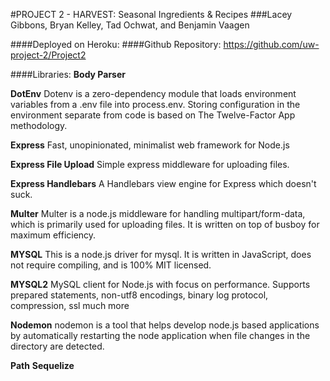 #PROJECT 2 - HARVEST: Seasonal Ingredients & Recipes
###Lacey Gibbons, Bryan Kelley, Tad Ochwat, and Benjamin Vaagen

####Deployed on Heroku:
####Github Repository: https://github.com/uw-project-2/Project2

####Libraries:
**Body Parser**


**DotEnv**
Dotenv is a zero-dependency module that loads environment variables from a .env file into process.env. Storing
configuration in the environment separate from code is based on The Twelve-Factor App methodology.


**Express**
Fast, unopinionated, minimalist web framework for Node.js

**Express File Upload**
Simple express middleware for uploading files.

**Express Handlebars**
A Handlebars view engine for Express which doesn't suck.

**Multer**
Multer is a node.js middleware for handling multipart/form-data, which is primarily used for uploading files. It is written on top of busboy for maximum efficiency.

**MYSQL**
This is a node.js driver for mysql. It is written in JavaScript, does not require compiling, and is 100% MIT licensed.

**MYSQL2**
MySQL client for Node.js with focus on performance. Supports prepared statements, non-utf8 encodings, binary log protocol, compression, ssl much more

**Nodemon**
nodemon is a tool that helps develop node.js based applications by automatically restarting the node application when file changes in the directory are detected.

**Path**
**Sequelize**